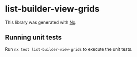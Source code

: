 # list-builder-view-grids

This library was generated with [Nx](https://nx.dev).

## Running unit tests

Run `nx test list-builder-view-grids` to execute the unit tests.
